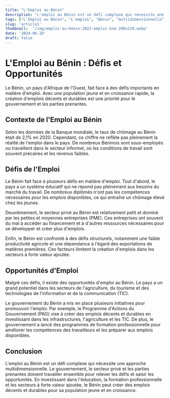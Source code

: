 ```yaml
---
title: "L'Emploi au Bénin"
description: "L'emploi au Bénin est un défi complexe qui nécessite une approche multidimensionnelle"
tags: ["L'Emploi au Bénin", "L'emploi", "Bénin", "multidimensionnelle", "Opportunités"]
slug: 'article1'
thumbnail:  '/img/emploi-au-benin-2022-emploi-bsm-280x210.webp'
date: '2024-06-28'
draft: false
---
```


# L'Emploi au Bénin : Défis et Opportunités

Le Bénin, un pays d'Afrique de l'Ouest, fait face à des défis importants en matière d'emploi. Avec une population jeune et en croissance rapide, la création d'emplois décents et durables est une priorité pour le gouvernement et les parties prenantes.

## Contexte de l'Emploi au Bénin

Selon les données de la Banque mondiale, le taux de chômage au Bénin était de 2,1% en 2020. Cependant, ce chiffre ne reflète pas pleinement la réalité de l'emploi dans le pays. De nombreux Béninois sont sous-employés ou travaillent dans le secteur informel, où les conditions de travail sont souvent précaires et les revenus faibles.

## Défis de l'Emploi

Le Bénin fait face à plusieurs défis en matière d'emploi. Tout d'abord, le pays a un système éducatif qui ne répond pas pleinement aux besoins du marché du travail. De nombreux diplômés n'ont pas les compétences nécessaires pour les emplois disponibles, ce qui entraîne un chômage élevé chez les jeunes.

Deuxièmement, le secteur privé au Bénin est relativement petit et dominé par les petites et moyennes entreprises (PME). Ces entreprises ont souvent du mal à accéder au financement et à d'autres ressources nécessaires pour se développer et créer plus d'emplois.

Enfin, le Bénin est confronté à des défis structurels, notamment une faible productivité agricole et une dépendance à l'égard des exportations de matières premières. Ces facteurs limitent la création d'emplois dans les secteurs à forte valeur ajoutée.

## Opportunités d'Emploi

Malgré ces défis, il existe des opportunités d'emploi au Bénin. Le pays a un grand potentiel dans les secteurs de l'agriculture, du tourisme et des technologies de l'information et de la communication (TIC).

Le gouvernement du Bénin a mis en place plusieurs initiatives pour promouvoir l'emploi. Par exemple, le Programme d'Actions du Gouvernement (PAG) vise à créer des emplois décents et durables en investissant dans les infrastructures, l'agriculture et les TIC. De plus, le gouvernement a lancé des programmes de formation professionnelle pour améliorer les compétences des travailleurs et les préparer aux emplois disponibles.

## Conclusion

L'emploi au Bénin est un défi complexe qui nécessite une approche multidimensionnelle. Le gouvernement, le secteur privé et les parties prenantes doivent travailler ensemble pour relever les défis et saisir les opportunités. En investissant dans l'éducation, la formation professionnelle et les secteurs à forte valeur ajoutée, le Bénin peut créer des emplois décents et durables pour sa population jeune et en croissance.